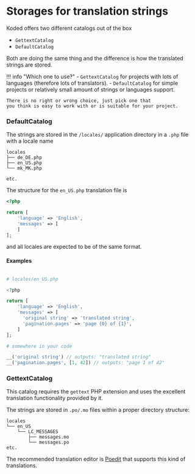 Storages for translation strings
================================

Koded offers two different catalogs out of the box

  - `GettextCatalog`
  - `DefaultCatalog`

Both are doing the same thing and the difference is how the 
translated strings are stored.

!!! info "Which one to use?"
    - `GettextCatalog` for projects with lots of languages 
    (therefore lots of translators).
    - `DefaultCatalog` for simple projects or relatively
    small amount of strings or languages support.

    There is no right or wrong choice, just pick one that
    you think is easy to work with or is suitable for your project. 


### DefaultCatalog

The strings are stored in the `/locales/` application 
directory in a `.php` file with a locale name

```
locales
├── de_DE.php
├── en_US.php
└── mk_MK.php

etc.
```

The structure for the `en_US.php` translation file is
```php
<?php

return [
    'language' => 'English',
    'messages' => [
    ]
];
```
and all locales are expected to be of the same format.

#### Examples

```php

# locales/en_US.php

<?php

return [
    'language' => 'English',
    'messages' => [
      'original string' => 'translated string',
      'pagination.pages' => 'page {0} of {1}',
    ]
];

# somewhere in your code

__('original string') // outputs: "translated string"
__('pagination.pages', [1, 42]) // outputs: "page 1 of 42"
```


### GettextCatalog

This catalog requires the `gettext` PHP extension and uses the 
excellent translation functionality provided by it.

The strings are stored in `.po/.mo` files within a proper
directory structure:

```
locales
└── en_US
    └── LC_MESSAGES
        ├── messages.mo
        └── messages.po
etc.
```
The recommended translation editor is [Poedit][poedit] that supports
this kind of translations.


[poedit]: https://poedit.net
